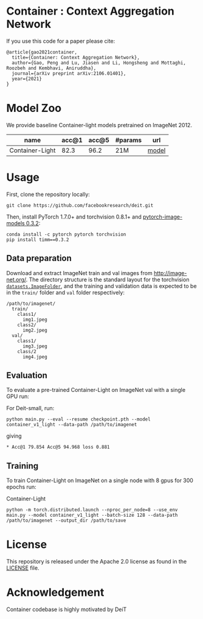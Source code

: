 # Container : Context Aggregation Network

If you use this code for a paper please cite:

```
@article{gao2021container,
  title={Container: Context Aggregation Network},
  author={Gao, Peng and Lu, Jiasen and Li, Hongsheng and Mottaghi, Roozbeh and Kembhavi, Aniruddha},
  journal={arXiv preprint arXiv:2106.01401},
  year={2021}
}
```

# Model Zoo

We provide baseline Container-light models pretrained on ImageNet 2012.

| name | acc@1 | acc@5 | #params | url |
| --- | --- | --- | --- | --- |
| Container-Light | 82.3 | 96.2 | 21M | [model](https://drive.google.com/file/d/1WMOWoxTX7AQDCbfMYh7naqIHube3K85A/view?usp=sharing) |

# Usage

First, clone the repository locally:
```
git clone https://github.com/facebookresearch/deit.git
```
Then, install PyTorch 1.7.0+ and torchvision 0.8.1+ and [pytorch-image-models 0.3.2](https://github.com/rwightman/pytorch-image-models):

```
conda install -c pytorch pytorch torchvision
pip install timm==0.3.2
```

## Data preparation

Download and extract ImageNet train and val images from http://image-net.org/.
The directory structure is the standard layout for the torchvision [`datasets.ImageFolder`](https://pytorch.org/docs/stable/torchvision/datasets.html#imagefolder), and the training and validation data is expected to be in the `train/` folder and `val` folder respectively:

```
/path/to/imagenet/
  train/
    class1/
      img1.jpeg
    class2/
      img2.jpeg
  val/
    class1/
      img3.jpeg
    class/2
      img4.jpeg
```

## Evaluation
To evaluate a pre-trained Container-Light on ImageNet val with a single GPU run:


For Deit-small, run:
```
python main.py --eval --resume checkpoint.pth --model container_v1_light --data-path /path/to/imagenet
```
giving
```
* Acc@1 79.854 Acc@5 94.968 loss 0.881
```



## Training
To train Container-Light on ImageNet on a single node with 8 gpus for 300 epochs run:

Container-Light
```
python -m torch.distributed.launch --nproc_per_node=8 --use_env main.py --model container_v1_light --batch-size 128 --data-path /path/to/imagenet --output_dir /path/to/save
```


# License
This repository is released under the Apache 2.0 license as found in the [LICENSE](LICENSE) file.

# Acknowledgement
Container codebase is highly motivated by DeiT
